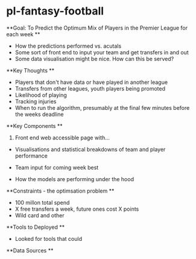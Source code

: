 # pl-fantasy-football

**Goal: To Predict the Optimum Mix of Players in the Premier League for each week
**
- How the predictions performed vs. acutals
- Some sort of front end to input your team and get transfers in and out
- Some data visualisation might be nice. How can this be served?

**Key Thoughts
**
- Players that don't have data or have played in another league
- Transfers from other leagues, youth players being promoted
- Likelihood of playing
- Tracking injuries
- When to run the algorithm, presumably at the final few minutes before the weeks deadline


**Key Components
**
1. Front end web accessible page with...
- Visualisations and statistical breakdowns of team and player performance



- Team input for coming week best 
- How the models are performing under the hood



**Constraints - the optimsation problem
**
- 100 millon total spend
- X free transfers a week, future ones cost X points
- Wild card and other

**Tools to Deployed
**
- Looked for tools that could

**Data Sources
**

